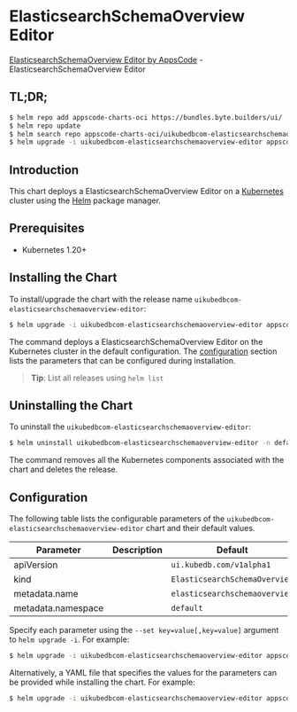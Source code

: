 # ElasticsearchSchemaOverview Editor

[ElasticsearchSchemaOverview Editor by AppsCode](https://appscode.com) - ElasticsearchSchemaOverview Editor

## TL;DR;

```bash
$ helm repo add appscode-charts-oci https://bundles.byte.builders/ui/
$ helm repo update
$ helm search repo appscode-charts-oci/uikubedbcom-elasticsearchschemaoverview-editor --version=v0.6.0
$ helm upgrade -i uikubedbcom-elasticsearchschemaoverview-editor appscode-charts-oci/uikubedbcom-elasticsearchschemaoverview-editor -n default --create-namespace --version=v0.6.0
```

## Introduction

This chart deploys a ElasticsearchSchemaOverview Editor on a [Kubernetes](http://kubernetes.io) cluster using the [Helm](https://helm.sh) package manager.

## Prerequisites

- Kubernetes 1.20+

## Installing the Chart

To install/upgrade the chart with the release name `uikubedbcom-elasticsearchschemaoverview-editor`:

```bash
$ helm upgrade -i uikubedbcom-elasticsearchschemaoverview-editor appscode-charts-oci/uikubedbcom-elasticsearchschemaoverview-editor -n default --create-namespace --version=v0.6.0
```

The command deploys a ElasticsearchSchemaOverview Editor on the Kubernetes cluster in the default configuration. The [configuration](#configuration) section lists the parameters that can be configured during installation.

> **Tip**: List all releases using `helm list`

## Uninstalling the Chart

To uninstall the `uikubedbcom-elasticsearchschemaoverview-editor`:

```bash
$ helm uninstall uikubedbcom-elasticsearchschemaoverview-editor -n default
```

The command removes all the Kubernetes components associated with the chart and deletes the release.

## Configuration

The following table lists the configurable parameters of the `uikubedbcom-elasticsearchschemaoverview-editor` chart and their default values.

|     Parameter      | Description |                 Default                  |
|--------------------|-------------|------------------------------------------|
| apiVersion         |             | <code>ui.kubedb.com/v1alpha1</code>      |
| kind               |             | <code>ElasticsearchSchemaOverview</code> |
| metadata.name      |             | <code>elasticsearchschemaoverview</code> |
| metadata.namespace |             | <code>default</code>                     |


Specify each parameter using the `--set key=value[,key=value]` argument to `helm upgrade -i`. For example:

```bash
$ helm upgrade -i uikubedbcom-elasticsearchschemaoverview-editor appscode-charts-oci/uikubedbcom-elasticsearchschemaoverview-editor -n default --create-namespace --version=v0.6.0 --set apiVersion=ui.kubedb.com/v1alpha1
```

Alternatively, a YAML file that specifies the values for the parameters can be provided while
installing the chart. For example:

```bash
$ helm upgrade -i uikubedbcom-elasticsearchschemaoverview-editor appscode-charts-oci/uikubedbcom-elasticsearchschemaoverview-editor -n default --create-namespace --version=v0.6.0 --values values.yaml
```
